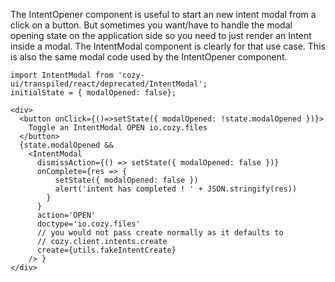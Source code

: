 The IntentOpener component is useful to start an new intent modal from a click on a button. But sometimes you want/have to handle the modal opening state on the application side so you need to just render an Intent inside a modal. The IntentModal component is clearly for that use case. This is also the same modal code used by the IntentOpener component.

```
import IntentModal from 'cozy-ui/transpiled/react/deprecated/IntentModal';
initialState = { modalOpened: false};

<div>
  <button onClick={()=>setState({ modalOpened: !state.modalOpened })}>
    Toggle an IntentModal OPEN io.cozy.files
  </button>
  {state.modalOpened &&
    <IntentModal
      dismissAction={() => setState({ modalOpened: false })}
      onComplete={res => {
          setState({ modalOpened: false })
          alert('intent has completed ! ' + JSON.stringify(res))
        }
      }
      action='OPEN'
      doctype='io.cozy.files'
      // you would not pass create normally as it defaults to
      // cozy.client.intents.create
      create={utils.fakeIntentCreate}
    /> }
</div>
```
